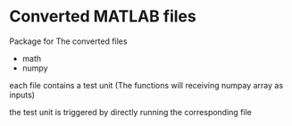 # Converted MATLAB files

Package for The converted files
  
 - math
 - numpy
  
each file contains a test unit (The functions will receiving numpay array as inputs)

the test unit is triggered by directly running the corresponding file
